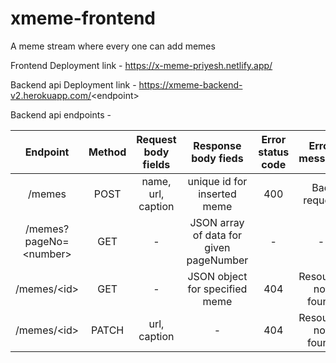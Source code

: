 # xmeme-frontend

A meme stream where every one can add memes

Frontend Deployment link - https://x-meme-priyesh.netlify.app/

Backend api Deployment link - https://xmeme-backend-v2.herokuapp.com/<endpoint\>

Backend api endpoints - 

|   Endpoint  | Method | Request body fields |       Response body fieds       | Error status code |    Error message   |
|:-----------:|:------:|:-------------------:|:-------------------------------:|:-----------------:|:------------------:|
|    /memes   |  POST  |  name, url, caption |   unique id for inserted meme   |        400        |     Bad request    |
|    /memes?pageNo=<number\>   |   GET  |          -          | JSON array of data for given pageNumber  |         -         |          -         |
| /memes/<id\> |   GET  |          -          |  JSON object for specified meme |        404        | Resource not found |
| /memes/<id\> |  PATCH |     url, caption    |                -                |        404        | Resource not found |
